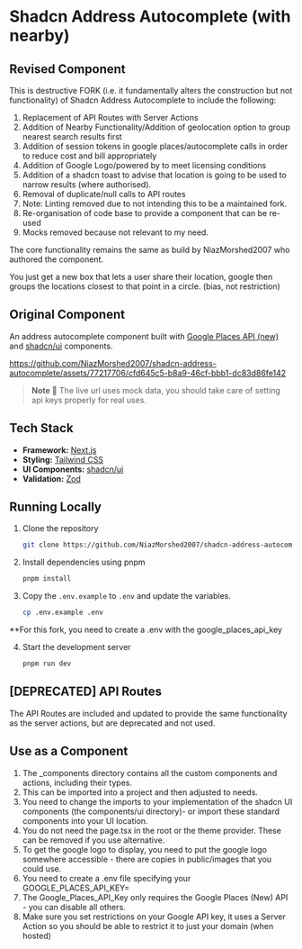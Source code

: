 # Shadcn Address Autocomplete (with nearby)

## Revised Component
This is destructive FORK (i.e. it fundamentally alters the construction but not functionality) of Shadcn Address Autocomplete to include the following:
1. Replacement of API Routes with Server Actions 
2. Addition of Nearby Functionality/Addition of geolocation option to group nearest search results first
3. Addition of session tokens in google places/autocomplete calls in order to reduce cost and bill appropriately
4. Addition of Google Logo/powered by to meet licensing conditions
5. Addition of a shadcn toast to advise that location is going to be used to narrow results (where authorised).
6. Removal of duplicate/null calls to API routes
7. Note: Linting removed due to not intending this to be a maintained fork.
8. Re-organisation of code base to provide a component that can be re-used
9. Mocks removed because not relevant to my need.

The core functionality remains the same as build by NiazMorshed2007 who authored the component.

You just get a new box that lets a user share their location, google then groups the locations closest to that point in a circle. (bias, not restriction)

## Original Component

An address autocomplete component built with [Google Places API (new)](https://developers.google.com/maps/documentation/places/web-service/op-overview) and [shadcn/ui](https://ui.shadcn.com/) components.

https://github.com/NiazMorshed2007/shadcn-address-autocomplete/assets/77217706/cfd645c5-b8a9-46cf-bbb1-dc83d86fe142

> **Note 📝**
> The live url uses mock data, you should take care of setting api keys properly for real uses.
>

## Tech Stack

- **Framework:** [Next.js](https://nextjs.org)
- **Styling:** [Tailwind CSS](https://tailwindcss.com)
- **UI Components:** [shadcn/ui](https://ui.shadcn.com)
- **Validation:** [Zod](https://zod.dev)

## Running Locally

1. Clone the repository

   ```bash
   git clone https://github.com/NiazMorshed2007/shadcn-address-autocomplete
   ```

2. Install dependencies using pnpm

   ```bash
   pnpm install
   ```

3. Copy the `.env.example` to `.env` and update the variables.

   ```bash
   cp .env.example .env
   ```

**For this fork, you need to create a .env with the google_places_api_key

4. Start the development server

   ```bash
   pnpm run dev
   ```

## [DEPRECATED] API Routes
The API Routes are included and updated to provide the same functionality as the server actions, but are deprecated and not used.

## Use as a Component
1. The _components directory contains all the custom components and actions, including their types.
2. This can be imported into a project and then adjusted to needs.
3. You need to change the imports to your implementation of the shadcn UI components (the components/ui directory)- or import these standard components into your UI location.
4. You do not need the page.tsx in the root or the theme provider. These can be removed if you use alternative.
5. To get the google logo to display, you need to put the google logo somewhere accessible - there are copies in public/images that you could use.
6. You need to create a .env file specifying your GOOGLE_PLACES_API_KEY= 
7. The Google_Places_API_Key only requires the Google Places (New) API - you can disable all others. 
8. Make sure you set restrictions on your Google API key, it uses a Server Action so you should be able to restrict it to just your domain (when hosted)
